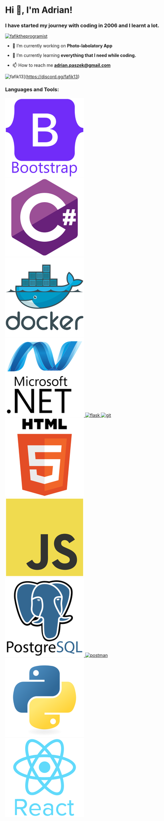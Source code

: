# Hi 👋, I'm Adrian!



### I have started my journey with coding in 2006 and I learnt a lot.

[](https://github.com/fafiktheprogramist#i-have-started-my-journey-with-coding-in-2022-and-i-learnt-a-lot)

[![fafiktheprogramist](https://camo.githubusercontent.com/c8bdb776100499d53bca248ed79f0bc55b42762eb503d7c852f1a529dff9fe76/68747470733a2f2f6b6f6d617265762e636f6d2f67687076632f3f757365726e616d653d666166696b74686570726f6772616d697374266c6162656c3d50726f66696c65253230766965777326636f6c6f723d306537356236267374796c653d666c6174)](https://camo.githubusercontent.com/c8bdb776100499d53bca248ed79f0bc55b42762eb503d7c852f1a529dff9fe76/68747470733a2f2f6b6f6d617265762e636f6d2f67687076632f3f757365726e616d653d666166696b74686570726f6772616d697374266c6162656c3d50726f66696c65253230766965777326636f6c6f723d306537356236267374796c653d666c6174)

-   🔭 I’m currently working on  **Photo-labolatory App**
    
-   🌱 I’m currently learning  **everything that I need while coding.**
    
-   📫 How to reach me  **[adrian.paszek@gmail.com](mailto:glowaczra@gmail.com)**
    

![fafik13](https://raw.githubusercontent.com/rahuldkjain/github-profile-readme-generator/master/src/images/icons/Social/discord.svg)](https://discord.gg/fafik13)

### Languages and Tools:

[](https://github.com/fafiktheprogramist#languages-and-tools)

 [![bootstrap](https://raw.githubusercontent.com/devicons/devicon/master/icons/bootstrap/bootstrap-plain-wordmark.svg)](https://getbootstrap.com/)[![csharp](https://raw.githubusercontent.com/devicons/devicon/master/icons/csharp/csharp-original.svg)  ](https://www.w3schools.com/cs/)[![docker](https://raw.githubusercontent.com/devicons/devicon/master/icons/docker/docker-original-wordmark.svg)  ](https://www.docker.com/)[![dotnet](https://raw.githubusercontent.com/devicons/devicon/master/icons/dot-net/dot-net-original-wordmark.svg)  ](https://dotnet.microsoft.com/)[![flask](https://camo.githubusercontent.com/93e24451f31be6bde3c380832f676128de66261b99c04adc42230fe9ab415733/68747470733a2f2f7777772e766563746f726c6f676f2e7a6f6e652f6c6f676f732f706f636f6f5f666c61736b2f706f636f6f5f666c61736b2d69636f6e2e737667)  ](https://flask.palletsprojects.com/)[![git](https://camo.githubusercontent.com/fcafa5ebc1f5f789ae7d012a3ecd8fe7bda49516591caf7c37698f764165d880/68747470733a2f2f7777772e766563746f726c6f676f2e7a6f6e652f6c6f676f732f6769742d73636d2f6769742d73636d2d69636f6e2e737667)  ](https://git-scm.com/)[![html5](https://raw.githubusercontent.com/devicons/devicon/master/icons/html5/html5-original-wordmark.svg)  ](https://www.w3.org/html/)[![javascript](https://raw.githubusercontent.com/devicons/devicon/master/icons/javascript/javascript-original.svg)  ](https://developer.mozilla.org/en-US/docs/Web/JavaScript)[![postgresql](https://raw.githubusercontent.com/devicons/devicon/master/icons/postgresql/postgresql-original-wordmark.svg)  ](https://www.postgresql.org/)[![postman](https://camo.githubusercontent.com/a13ca5b988ada41839ebe4f88455e63419a1b56fcb5eda207794cd1649a61d2c/68747470733a2f2f7777772e766563746f726c6f676f2e7a6f6e652f6c6f676f732f676574706f73746d616e2f676574706f73746d616e2d69636f6e2e737667)  ](https://postman.com/)[![python](https://raw.githubusercontent.com/devicons/devicon/master/icons/python/python-original.svg)](https://www.python.org/) [![react](https://raw.githubusercontent.com/devicons/devicon/master/icons/react/react-original-wordmark.svg)](https://reactjs.org/)
